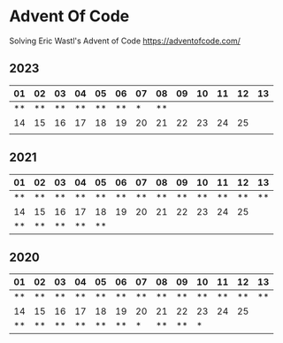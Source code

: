 # Advent Of Code
Solving Eric Wastl's Advent of Code https://adventofcode.com/

## 2023
| 01 | 02 | 03 | 04 | 05 | 06 | 07 | 08 | 09  | 10  | 11  | 12  | 13  |
|----|----|----|----|----|----|----|----|-----|-----|-----|-----|-----|
| ** | ** | ** | ** | ** | ** | *  | ** |     |     |     |     |     |
| 14 | 15 | 16 | 17 | 18 | 19 | 20 | 21 | 22  | 23  | 24  | 25  |
|    |    |    |    |    |    |    |    |     |     |     |     |

## 2021
| 01  | 02  | 03  | 04  | 05  | 06  | 07  | 08  | 09  | 10  | 11  | 12  | 13  |
|-----|-----|-----|-----|-----|-----|-----|-----|-----|-----|-----|-----|-----|
| **  | **  | **  | **  | **  | **  | **  | **  | **  | **  | **  | **  | **  |
| 14  | 15  | 16  | 17  | 18  | 19  | 20  | 21  | 22  | 23  | 24  | 25  |     
| **  | **  | **  | **  | **  |     |     |     |     |     |     |     |     


## 2020
| 01  | 02  | 03  | 04  | 05  | 06  | 07  | 08  | 09  | 10  | 11  | 12  | 13  |
|-----|-----|-----|-----|-----|-----|-----|-----|-----|-----|-----|-----|-----|
| **  | **  | **  | **  | **  | **  | **  | **  | **  | **  | **  | **  | **  |
| 14  | 15  | 16  | 17  | 18  | 19  | 20  | 21  | 22  | 23  | 24  | 25  |
| **  | **  | **  | **  | **  | **  | *   | **  | **  | *   |     |     |

